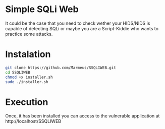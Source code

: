 # Simple SQLi Web

It could be the case that you need to check wether your HIDS/NIDS is capable of detecting SQLi or maybe you are a Script-Kiddie who wants to practice some attacks. 

# Instalation

```bash
git clone https://github.com/Marmeus/SSQLIWEB.git
cd SSQLIWEB
chmod +x installer.sh
sudo ./installer.sh
```

# Execution

Once, it has been installed you can access to the vulnerable application at http://localhost/SSQLIWEB
